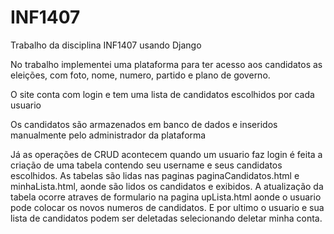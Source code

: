 # INF1407
Trabalho da disciplina INF1407 usando Django

No trabalho implementei uma plataforma para ter acesso aos candidatos as eleições, com foto, nome, numero, partido e plano de governo.

O site conta com login e tem uma lista de candidatos escolhidos por cada usuario

Os candidatos são armazenados em banco de dados e inseridos manualmente pelo administrador da plataforma

Já as operações de CRUD acontecem quando um usuario faz login é feita a criação de uma tabela contendo seu username e seus candidatos escolhidos.
As tabelas são lidas nas paginas paginaCandidatos.html e minhaLista.html, aonde são lidos os candidatos e exibidos.
A atualização da tabela ocorre atraves de formulario na pagina upLista.html aonde o usuario pode colocar os novos numeros de candidatos.
E por ultimo o usuario e sua lista de candidatos podem ser deletadas selecionando deletar minha conta.
